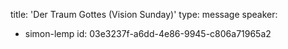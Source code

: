 title: 'Der Traum Gottes (Vision Sunday)'
type: message
speaker:
  - simon-lemp
id: 03e3237f-a6dd-4e86-9945-c806a71965a2

